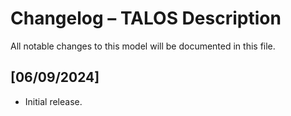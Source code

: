 # Changelog – TALOS Description

All notable changes to this model will be documented in this file.

## [06/09/2024]
- Initial release.